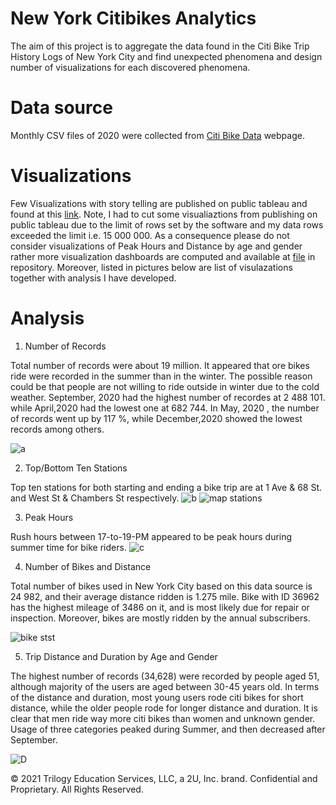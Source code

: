 # New York Citibikes Analytics

The aim of this project is to aggregate the data found in the Citi Bike Trip History Logs of New York City and find unexpected phenomena and 
design number of visualizations for each discovered phenomena.

# Data source
Monthly CSV files of 2020 were collected from [Citi Bike Data](https://ride.citibikenyc.com/system-data) webpage.


# Visualizations
Few Visualizations with story telling are published on public tableau and found at this [link](https://public.tableau.com/authoring/citibikes_16510377750770/Story1#1). Note, I had to cut some visualiaztions from publishing on public tableau due to the limit of rows set by the software and my data rows exceeded the limit i.e. 15 000 000. As a consequence please do not consider visualizations of Peak Hours and Distance by age and gender rather more visualization dashboards are computed and available at [file](https://github.com/bigoshunane/Tableau-Homework-13/blob/main/bikes.twbx) in repository. Moreover, listed in pictures below are list of visulazations together with analysis I have developed.



# Analysis

1. Number of Records

Total number of records were about 19 million. It appeared that ore bikes ride were recorded in the summer than in the winter. 
The possible reason could be that people are not willing to ride outside in winter due to the cold weather. September, 2020 had the
highest number of recordes at 2 488 101. while April,2020 had the lowest one at 682 744. In May, 2020 , the
number of records went up by 117 %, while December,2020 showed the lowest records among others.

![a](https://user-images.githubusercontent.com/84547558/165471845-b7784c81-85b4-4163-91cd-c5dd178e34ac.png)

2. Top/Bottom Ten Stations

Top ten stations for both starting and ending a bike trip are at 1 Ave & 68 St. and West St & Chambers St respectively. 
![b](https://user-images.githubusercontent.com/84547558/165472830-327c12da-ded1-4144-9b76-999966ea9706.png)
![map stations ](https://user-images.githubusercontent.com/84547558/165473649-216bcd75-5ab9-4853-aa38-d8b4fefccac2.png)

3. Peak Hours

Rush hours between 17-to-19-PM appeared to be peak hours during summer time for bike riders. 
![c](https://user-images.githubusercontent.com/84547558/165474141-b634edb1-3e3d-4345-b372-44e793175eee.png)

4. Number of Bikes and Distance

Total number of bikes used in New York City based on this data source is 24 982, and their average distance ridden is 1.275 mile. Bike with ID 36962 has the highest mileage of 3486 on it, and is most likely due for repair or inspection. Moreover, bikes are mostly ridden by the annual subscribers.

![bike stst](https://user-images.githubusercontent.com/84547558/165474466-a472dd51-4190-432a-b7b1-1829da3ff476.png)

5. Trip Distance and Duration by Age and Gender

The highest number of records (34,628) were recorded by people aged 51, although majority of the users are aged between 30-45 years old. In terms of the distance and duration, most young users rode citi bikes for short distance, while the older people rode for longer distance and duration. It is clear that men ride way more citi bikes than women and unknown gender. Usage of three categories peaked during Summer, and then decreased after September.

![D](https://user-images.githubusercontent.com/84547558/165623991-4aaae462-6092-4235-9c0d-097cb06baf8b.png)



© 2021 Trilogy Education Services, LLC, a 2U, Inc. brand. Confidential and Proprietary. All Rights Reserved.
